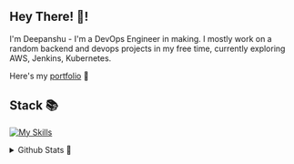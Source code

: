 ## Hey There! 👋!

I'm Deepanshu - I'm a DevOps Engineer in making. I mostly work on a random backend and devops projects in my free time, currently exploring AWS, Jenkins, Kubernetes.

Here's my [portfolio](https://bento.me/deepanshu-rawat6) 👀

## **Stack 📚**

[![My Skills](https://skillicons.dev/icons?i=java,py,js,ts,nodejs,express,mysql,postgres,prisma,aws,bash,docker,kubernetes,jenkins,githubactions,grafana,prometheus,terraform,&theme=dark)](https://skillicons.dev)

<details>
  <summary>Github Stats 🙈</summary>
  
  <a href="#">![Github stats](https://github-readme-stats.vercel.app/api?username=deepanshu-rawat6&theme=blueberry&count_private=true&hide_border=true&line_height=20)</a>
  <a href="#">![Top Langs](https://github-readme-stats.vercel.app/api/top-langs/?username=deepanshu-rawat6&layout=compact&theme=blueberry&count_private=true&hide_border=true)</a>
</details>
